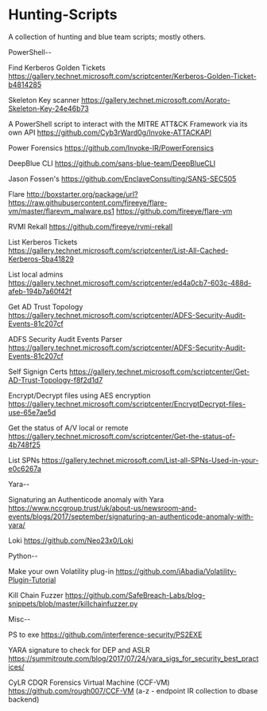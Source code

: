 # Hunting-Scripts
A collection of hunting and blue team scripts; mostly others.

PowerShell--

Find Kerberos Golden Tickets https://gallery.technet.microsoft.com/scriptcenter/Kerberos-Golden-Ticket-b4814285

Skeleton Key scanner https://gallery.technet.microsoft.com/Aorato-Skeleton-Key-24e46b73

A PowerShell script to interact with the MITRE ATT&CK Framework via its own API  https://github.com/Cyb3rWard0g/Invoke-ATTACKAPI

Power Forensics https://github.com/Invoke-IR/PowerForensics

DeepBlue CLI https://github.com/sans-blue-team/DeepBlueCLI

Jason Fossen's https://github.com/EnclaveConsulting/SANS-SEC505

Flare http://boxstarter.org/package/url?https://raw.githubusercontent.com/fireeye/flare-vm/master/flarevm_malware.ps1 https://github.com/fireeye/flare-vm

RVMI Rekall https://github.com/fireeye/rvmi-rekall

List Kerberos Tickets https://gallery.technet.microsoft.com/scriptcenter/List-All-Cached-Kerberos-5ba41829

List local admins https://gallery.technet.microsoft.com/scriptcenter/ed4a0cb7-603c-488d-afeb-194b7a60f42f

Get AD Trust Topology https://gallery.technet.microsoft.com/scriptcenter/ADFS-Security-Audit-Events-81c207cf

ADFS Security Audit Events Parser https://gallery.technet.microsoft.com/scriptcenter/ADFS-Security-Audit-Events-81c207cf

Self Signign Certs https://gallery.technet.microsoft.com/scriptcenter/Get-AD-Trust-Topology-f8f2d1d7

Encrypt/Decrypt files using AES encryption https://gallery.technet.microsoft.com/scriptcenter/EncryptDecrypt-files-use-65e7ae5d

Get the status of A/V local or remote https://gallery.technet.microsoft.com/scriptcenter/Get-the-status-of-4b748f25

List SPNs https://gallery.technet.microsoft.com/List-all-SPNs-Used-in-your-e0c6267a


Yara--

Signaturing an Authenticode anomaly with Yara https://www.nccgroup.trust/uk/about-us/newsroom-and-events/blogs/2017/september/signaturing-an-authenticode-anomaly-with-yara/

Loki https://github.com/Neo23x0/Loki 



Python--

Make your own Volatility plug-in https://github.com/iAbadia/Volatility-Plugin-Tutorial

Kill Chain Fuzzer https://github.com/SafeBreach-Labs/blog-snippets/blob/master/killchainfuzzer.py


Misc--

PS to exe https://github.com/interference-security/PS2EXE

YARA signature to check for DEP and ASLR https://summitroute.com/blog/2017/07/24/yara_sigs_for_security_best_practices/

CyLR CDQR Forensics Virtual Machine (CCF-VM) https://github.com/rough007/CCF-VM (a-z - endpoint IR collection to dbase backend)



